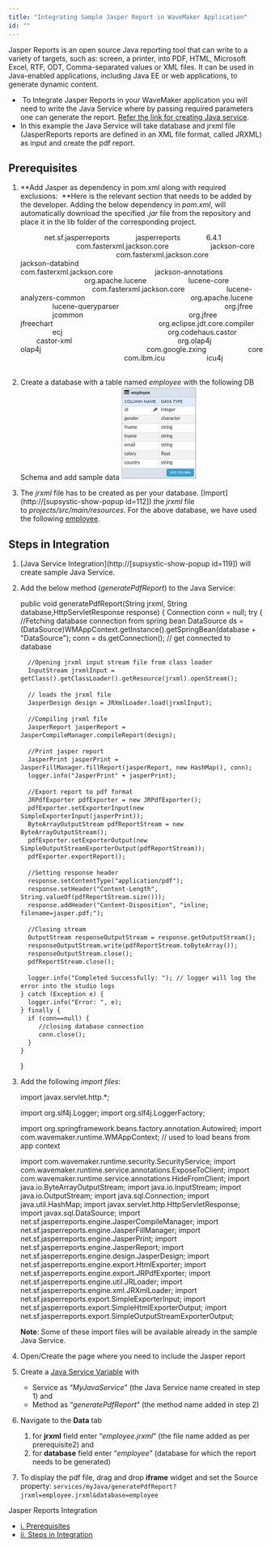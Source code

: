 ```yaml
---
title: "Integrating Sample Jasper Report in WaveMaker Application"
id: ""
---
```


Jasper Reports is an open source Java reporting tool that can write to a variety of targets, such as: screen, a printer, into PDF, HTML, Microsoft Excel, RTF, ODT, Comma-separated values or XML files. It can be used in Java-enabled applications, including Java EE or web applications, to generate dynamic content.

-  To Integrate Jasper Reports in your WaveMaker application you will need to write the Java Service where by passing required parameters one can generate the report. [Refer the link for creating Java service](/learn/app-development/services/java-services/java-service/).
- In this example the Java Service will take database and jrxml file (JasperReports reports are defined in an XML file format, called JRXML) as input and create the pdf report.

## Prerequisites

1. **Add Jasper as dependency in pom.xml along with required exclusions:  **Here is the relevant section that needs to be added by the developer. Adding the below dependency in _pom.xml_, will automatically download the specified _.jar_ file from the repository and place it in the lib folder of the corresponding project.
    
    <dependency>
                <groupId>net.sf.jasperreports</groupId>
                <artifactId>jasperreports</artifactId>
                <version>6.4.1</version>
                <exclusions>
                    <exclusion>
                        <groupId>com.fasterxml.jackson.core</groupId>
                        <artifactId>jackson-core</artifactId>
                    </exclusion>
                    <exclusion>
                        <groupId>com.fasterxml.jackson.core</groupId>
                        <artifactId>jackson-databind</artifactId>
                    </exclusion>
                    <exclusion>
                        <groupId>com.fasterxml.jackson.core</groupId>
                        <artifactId>jackson-annotations</artifactId>
                    </exclusion>
                    <exclusion>
                        <groupId>org.apache.lucene</groupId>
                        <artifactId>lucene-core</artifactId>
                    </exclusion>
                    <exclusion>
                        <groupId>com.fasterxml.jackson.core</groupId>
                        <artifactId>lucene-analyzers-common</artifactId>
                    </exclusion>
                    <exclusion>
                        <groupId>org.apache.lucene</groupId>
                        <artifactId>lucene-queryparser</artifactId>
                    </exclusion>
                    <exclusion>
                        <groupId>org.jfree</groupId>
                        <artifactId>jcommon</artifactId>
                    </exclusion>
                    <exclusion>
                        <groupId>org.jfree</groupId>
                        <artifactId>jfreechart</artifactId>
                    </exclusion>
                    <exclusion>
                        <groupId>org.eclipse.jdt.core.compiler</groupId>
                        <artifactId>ecj</artifactId>
                    </exclusion>
                    <exclusion>
                        <groupId>org.codehaus.castor</groupId>
                        <artifactId>castor-xml</artifactId>
                    </exclusion>
                    <exclusion>
                        <groupId>org.olap4j</groupId>
                        <artifactId>olap4j</artifactId>
                    </exclusion>
                    <exclusion>
                        <groupId>com.google.zxing</groupId>
                        <artifactId>core</artifactId>
                    </exclusion>
                    <exclusion>
                        <groupId>com.ibm.icu</groupId>
                        <artifactId>icu4j</artifactId>
                    </exclusion>
                </exclusions>
            </dependency>
    
2. Create a database with a table named _employee_ with the following DB Schema and add sample data [![](/learn/assets/prereq_db.png)](/learn/assets/prereq_db.png)
3. The _jrxml_ file has to be created as per your database. [Import](http://[supsystic-show-popup id=112]) the _jrxml_ file to _projects/src/main/resources_. For the above database, we have used the following [employee](/learn/assets/employee.zip).

## Steps in Integration

1. [Java Service Integration](http://[supsystic-show-popup id=119]) will create sample Java Service.
2. Add the below method (_generatePdfReport_) to the Java Service:
    
    public void generatePdfReport(String jrxml, String database,HttpServletResponse response)
     {
       Connection conn = null;
       try
       {
         //Fetching database connection from spring bean
         DataSource ds = (DataSource)WMAppContext.getInstance().getSpringBean(database + "DataSource");
         conn = ds.getConnection(); // get connected to database 
    
         //Opening jrxml input stream file from class loader
         InputStream jrxmlInput = getClass().getClassLoader().getResource(jrxml).openStream();
    
         // loads the jrxml file
         JasperDesign design = JRXmlLoader.load(jrxmlInput); 
    
         //Compiling jrxml file 
         JasperReport jasperReport = JasperCompileManager.compileReport(design); 
    
         //Print jasper report
         JasperPrint jasperPrint = JasperFillManager.fillReport(jasperReport, new HashMap(), conn);
         logger.info("JasperPrint" + jasperPrint);
    
         //Export report to pdf format
         JRPdfExporter pdfExporter = new JRPdfExporter();
         pdfExporter.setExporterInput(new SimpleExporterInput(jasperPrint));
         ByteArrayOutputStream pdfReportStream = new ByteArrayOutputStream();
         pdfExporter.setExporterOutput(new SimpleOutputStreamExporterOutput(pdfReportStream));
         pdfExporter.exportReport();
    
         //Setting response header
         response.setContentType("application/pdf");
         response.setHeader("Content-Length", String.valueOf(pdfReportStream.size()));
         response.addHeader("Content-Disposition", "inline; filename=jasper.pdf;");
    
         //Closing stream
         OutputStream responseOutputStream = response.getOutputStream();
         responseOutputStream.write(pdfReportStream.toByteArray());
         responseOutputStream.close();
         pdfReportStream.close();
    
         logger.info("Completed Successfully: "); // logger will log the error into the studio logs
       } catch (Exception e) {
         logger.info("Error: ", e);
       } finally {
         if (conn==null) {
            //closing database connection
            conn.close();
         }
       }
     }
    
3. Add the following _import files_:
    
    import javax.servlet.http.\*;
    
    import org.slf4j.Logger;
    import org.slf4j.LoggerFactory;
    
    import org.springframework.beans.factory.annotation.Autowired;
    import com.wavemaker.runtime.WMAppContext; // used to load beans from app context
    
    import com.wavemaker.runtime.security.SecurityService; 
    import com.wavemaker.runtime.service.annotations.ExposeToClient; 
    import com.wavemaker.runtime.service.annotations.HideFromClient; 
    import java.io.ByteArrayOutputStream;
    import java.io.InputStream;
    import java.io.OutputStream;
    import java.sql.Connection;
    import java.util.HashMap;
    import javax.servlet.http.HttpServletResponse;
    import javax.sql.DataSource;
    import net.sf.jasperreports.engine.JasperCompileManager;
    import net.sf.jasperreports.engine.JasperFillManager;
    import net.sf.jasperreports.engine.JasperPrint;
    import net.sf.jasperreports.engine.JasperReport;
    import net.sf.jasperreports.engine.design.JasperDesign;
    import net.sf.jasperreports.engine.export.HtmlExporter;
    import net.sf.jasperreports.engine.export.JRPdfExporter;
    import net.sf.jasperreports.engine.util.JRLoader;
    import net.sf.jasperreports.engine.xml.JRXmlLoader;
    import net.sf.jasperreports.export.SimpleExporterInput;
    import net.sf.jasperreports.export.SimpleHtmlExporterOutput;
    import net.sf.jasperreports.export.SimpleOutputStreamExporterOutput;
    
    **Note**: Some of these import files will be available already in the sample Java Service.
4. Open/Create the page where you need to include the Jasper report
5. Create a [Java Service Variable](/learn/assets/var_sel.png) with
    - Service as “_MyJavaService_” (the Java Service name created in step 1) and
    - Method as “_generatePdfReport_” (the method name added in step 2)
6. Navigate to the **Data** tab
    1. for **jrxml** field enter “_employee.jrxml_” (the file name added as per prerequisite2) and
    2. for **database** field enter “_employee_” (database for which the report needs to be generated)
7. To display the pdf file, drag and drop **iframe** widget and set the Source property: `services/myJava/generatePdfReport?jrxml=employee.jrxml&database=employee`

Jasper Reports Integration

- [i. Prerequisites](#prerequisites)
- [ii. Steps in Integration](#steps)
